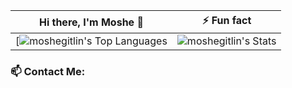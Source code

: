 Hi there, I'm Moshe 👋     | ⚡ Fun fact
:-------------------------:|:-------------------------:
[![moshegitlin's Top Languages](https://github-readme-stats.vercel.app/api/top-langs/?username=moshegitlin&theme=tokyonight&show_icons=true&hide_border=true&layout=compact) |  ![moshegitlin's Stats](https://github-readme-stats.vercel.app/api?username=moshegitlin&theme=tokyonight&show_icons=true&hide_border=true&count_private=true)
<h3> 📫 Contact Me:</h3>

